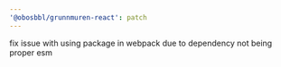 ```yaml
---
'@obosbbl/grunnmuren-react': patch
---
```


fix issue with using package in webpack due to dependency not being proper esm
